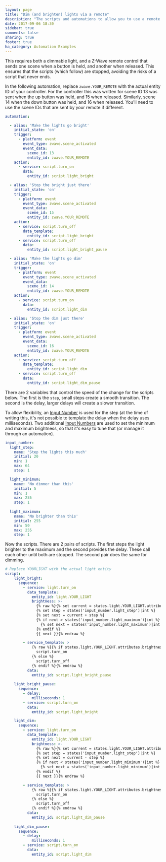 ```yaml
---
layout: page
title: "Dim (and brighten) lights via a remote"
description: "The scripts and automations to allow you to use a remote to dim and brighten a light"
date: 2017-09-06 18:30
sidebar: true
comments: false
sharing: true
footer: true
ha_category: Automation Examples
---
```


This requires both a dimmable light, and a Z-Wave remote control that sends one scene when a button is held, and another when released. This ensures that the scripts (which follow) are stopped, avoiding the risks of a script that never ends.

In the following automation, replace `zwave.YOUR_REMOTE` with the actual entity ID of your controller. For the controller this was written for scene ID 13 was sent when the up button was held, and 15 when released. Similarly, scene 14 when the down button was held, and 16 when released. You'll need to use the scene IDs that are sent by your remote if different.

```yaml
automation: 

  - alias: 'Make the lights go bright'
    initial_state: 'on'
    trigger:
      - platform: event
        event_type: zwave.scene_activated
        event_data:
          scene_id: 13
          entity_id: zwave.YOUR_REMOTE
    action:
      - service: script.turn_on
        data:
          entity_id: script.light_bright

  - alias: 'Stop the bright just there'
    initial_state: 'on'
    trigger:
      - platform: event
        event_type: zwave.scene_activated
        event_data:
          scene_id: 15
          entity_id: zwave.YOUR_REMOTE
    action:
      - service: script.turn_off
        data_template:
          entity_id: script.light_bright
      - service: script.turn_off
        data:
          entity_id: script.light_bright_pause

  - alias: 'Make the lights go dim'
    initial_state: 'on'
    trigger:
      - platform: event
        event_type: zwave.scene_activated
        event_data:
          scene_id: 14
          entity_id: zwave.YOUR_REMOTE
    action:
      - service: script.turn_on
        data:
          entity_id: script.light_dim

  - alias: 'Stop the dim just there'
    initial_state: 'on'
    trigger:
      - platform: event
        event_type: zwave.scene_activated
        event_data:
          scene_id: 16
          entity_id: zwave.YOUR_REMOTE
    action:
      - service: script.turn_off
        data_template:
          entity_id: script.light_dim
      - service: script.turn_off
        data:
          entity_id: script.light_dim_pause
```

There are 2 variables that control the speed of the change for the scripts below. The first is the `step`, small steps create a smooth transition. The second is the delay, larger delays will create a slower transition.

To allow flexibility, an [Input Number](/components/input_number/) is used for the step (at the time of writing this, it's not possible to template the delay when the delay uses milliseconds). Two additional [Input Numbers](/components/input_number/) are used to set the minimum and maximum brightness, so that it's easy to tune that (or manage it through an automation).

```yaml
input_number:
  light_step:
    name: 'Step the lights this much'
    initial: 20
    min: 1
    max: 64
    step: 1

  light_minimum:
    name: 'No dimmer than this'
    initial: 5
    min: 1
    max: 255
    step: 1
    
  light_maximum:
    name: 'No brighter than this'
    initial: 255
    min: 50
    max: 255
    step: 1
```

Now the scripts. There are 2 pairs of scripts. The first steps the light brighter to the maximum and the second provides the delay. These call each other until both are stopped. The second pair does the same for dimming.

```yaml
# Replace YOURLIGHT with the actual light entity
script:
    light_bright:
      sequence:
        - service: light.turn_on
          data_template:
            entity_id: light.YOUR_LIGHT
            brightness: >-
              {% raw %}{% set current = states.light.YOUR_LIGHT.attributes.brightness|default(0)|int %}
              {% set step = states('input_number.light_step')|int %}
              {% set next = current + step %}
              {% if next > states('input_number.light_maximum')|int %}
                {% set next = states('input_number.light_maximum')|int %}
              {% endif %}
              {{ next }}{% endraw %}

        - service_template: >
            {% raw %}{% if states.light.YOUR_LIGHT.attributes.brightness|default(0)|int < states('input_slider.light_maximum')|int %}
              script.turn_on
            {% else %}
              script.turn_off
            {% endif %}{% endraw %}
          data:
            entity_id: script.light_bright_pause
        
    light_bright_pause:
      sequence:
        - delay:
            milliseconds: 1
        - service: script.turn_on
          data:
            entity_id: script.light_bright

    light_dim:
      sequence:
        - service: light.turn_on
          data_template:
            entity_id: light.YOUR_LIGHT
            brightness: >-
              {% raw %}{% set current = states.light.YOUR_LIGHT.attributes.brightness|default(0)|int %}
              {% set step = states('input_number.light_step')|int %}
              {% set next = current - step %}
              {% if next < states('input_number.light_minimum')|int %}
                {% set next = states('input_number.light_minimum')|int %}
              {% endif %}
              {{ next }}{% endraw %}

        - service_template: >
            {% raw %}{% if states.light.YOUR_LIGHT.attributes.brightness|default(0)|int > states('input_slider.light_minimum')|int %}
              script.turn_on
            {% else %}
              script.turn_off
            {% endif %}{% endraw %}
          data:
            entity_id: script.light_dim_pause
        
    light_dim_pause:
      sequence:
        - delay:
            milliseconds: 1
        - service: script.turn_on
          data:
            entity_id: script.light_dim
```
